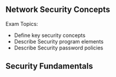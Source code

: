 ## Network Security Concepts

Exam Topics:
- Define key security concepts 
- Describe Security program elements
- Describe Security password policies

## Security Fundamentals
